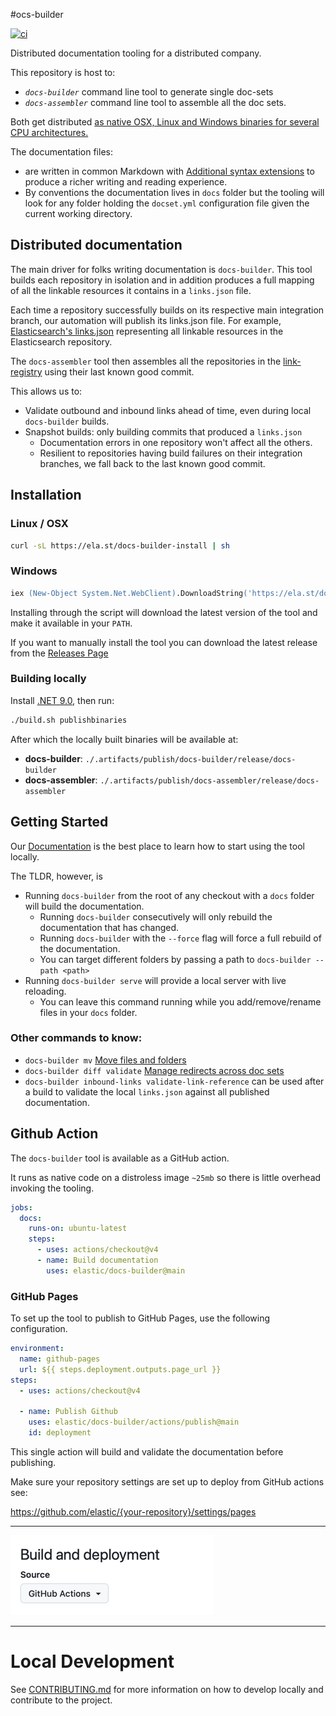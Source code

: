 #ocs-builder

[![ci](https://github.com/elastic/docs-builder/actions/workflows/ci.yml/badge.svg?branch=main&event=push)](https://github.com/elastic/docs-builder/actions/workflows/ci.yml)

Distributed documentation tooling for a distributed company.

This repository is host to:

* *`docs-builder`* command line tool to generate single doc-sets
* *`docs-assembler`* command line tool to assemble all the doc sets.

Both get distributed [as native OSX, Linux and Windows binaries for several CPU architectures.](#installation)

The documentation files:
* are written in common Markdown with [Additional syntax extensions](https://docs-v3-preview.elastic.dev/elastic/docs-builder/tree/main/syntax/) to produce a richer writing and reading experience. 
* By conventions the documentation lives in `docs` folder but the tooling will look for any folder holding the `docset.yml` configuration file given the current working directory.

## Distributed documentation

The main driver for folks writing documentation is `docs-builder`. 
This tool builds each repository in isolation and in addition produces a full mapping of all the linkable resources it contains in a `links.json` file.

Each time a repository successfully builds on its respective main integration branch, our automation will publish its links.json file.
For example, [Elasticsearch's links.json](https://elastic-docs-link-index.s3.us-east-2.amazonaws.com/elastic/elasticsearch/main/links.json) representing all linkable resources in the Elasticsearch repository.

The `docs-assembler` tool then assembles all the repositories in the [link-registry](https://elastic-docs-link-index.s3.us-east-2.amazonaws.com/link-index.json) using their last known good commit.

This allows us to:

* Validate outbound and inbound links ahead of time, even during local `docs-builder` builds.
* Snapshot builds: only building commits that produced a `links.json` 
  * Documentation errors in one repository won't affect all the others. 
  * Resilient to repositories having build failures on their integration branches, we fall back to the last known good commit.

## Installation

### Linux / OSX
```bash
curl -sL https://ela.st/docs-builder-install | sh
```

### Windows
```ps
iex (New-Object System.Net.WebClient).DownloadString('https://ela.st/docs-builder-install-win')
```

Installing through the script will download the latest version of the tool and make it available in your `PATH`.

If you want to manually install the tool you can download the latest release from the [Releases Page](https://github.com/elastic/docs-builder/releases)

### Building locally

Install [.NET 9.0](https://dotnet.microsoft.com/en-us/download/dotnet/9.0), then run:

```bash
./build.sh publishbinaries
```
After which the locally built binaries will be available at:

* **docs-builder**: `./.artifacts/publish/docs-builder/release/docs-builder`
* **docs-assembler**: `./.artifacts/publish/docs-assembler/release/docs-assembler`
 
## Getting Started

Our [Documentation](https://docs-v3-preview.elastic.dev/elastic/docs-builder/tree/main/contribute/locally) is the best place to learn how to start using the tool locally.

The TLDR, however, is

* Running `docs-builder` from the root of any checkout with a `docs` folder will build the documentation.
  * Running `docs-builder` consecutively will only rebuild the documentation that has changed.
  * Running `docs-builder` with the `--force` flag will force a full rebuild of the documentation.
  * You can target different folders by passing a path to `docs-builder --path <path>`
* Running `docs-builder serve` will provide a local server with live reloading.
  * You can leave this command running while you add/remove/rename files in your `docs` folder.


### Other commands to know:

* `docs-builder mv` [Move files and folders](https://docs-v3-preview.elastic.dev/elastic/docs-builder/tree/main/contribute/move)
* `docs-builder diff validate` [Manage redirects across doc sets](https://docs-v3-preview.elastic.dev/elastic/docs-builder/tree/main/contribute/redirects#validation)
* `docs-builder inbound-links validate-link-reference` can be used after a build to validate the local `links.json` against all published documentation.


## Github Action

The `docs-builder` tool is available as a GitHub action.

It runs as native code on a distroless image `~25mb` so there is little overhead invoking the tooling.

```yaml
jobs:
  docs:
    runs-on: ubuntu-latest
    steps:
      - uses: actions/checkout@v4
      - name: Build documentation
        uses: elastic/docs-builder@main
```

### GitHub Pages

To set up the tool to publish to GitHub Pages, use the following configuration.

```yaml
environment:
  name: github-pages
  url: ${{ steps.deployment.outputs.page_url }}
steps:
  - uses: actions/checkout@v4
    
  - name: Publish Github
    uses: elastic/docs-builder/actions/publish@main
    id: deployment
```

This single action will build and validate the documentation before publishing.

Make sure your repository settings are set up to deploy from GitHub actions see:

https://github.com/elastic/{your-repository}/settings/pages

---
![actions/publish/github-pages.png](actions/publish/github-pages.png)

---

# Local Development

See [CONTRIBUTING.md](CONTRIBUTING.md) for more information on how to develop locally and contribute to the project.
